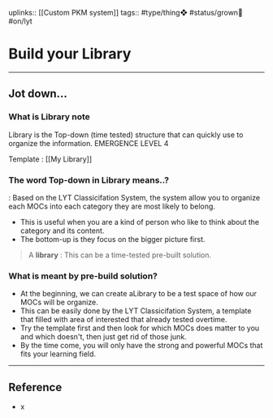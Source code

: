 uplinks:: [[Custom PKM system]]
tags:: #type/thing❖  #status/grown🌳 #on/lyt 

# Build your Library
---
## Jot down...
### **What is Library note**
Library is the Top-down (time tested) structure that can quickly use to organize the information. EMERGENCE LEVEL 4

Template : [[My Library]]

### The word Top-down in Library means..?
: Based on the LYT Classicifation System, the system allow you to organize each MOCs into each category they are most likely to belong.
- This is useful when you are a kind of person who like to think about the category and its content.
- The bottom-up is they focus on the bigger picture first.

> A **library** : This can be a time-tested pre-built solution.

### What is meant by pre-build solution?
- At the beginning, we can create aLibrary to be a test space of how our MOCs will be organize. 
- This can be easily done by the LYT Classicifation System, a template that filled with area of interested that already tested overtime.
- Try the template first and then look for which MOCs does matter to you and which doesn't, then just get rid of those junk.
- By the time come, you will only have the strong and powerful MOCs that fits your learning field.

---
## Reference
- x